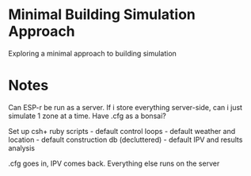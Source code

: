 # Minimal Building Simulation Approach

Exploring a minimal approach to building simulation

# Notes

Can ESP-r be run as a server.
If i store everything server-side, can i just simulate 1 zone at a time. Have .cfg as a bonsai?

Set up csh+ ruby scripts
	- default control loops 
	- default weather and location
	- default construction db (decluttered)
	- default IPV and results analysis

.cfg goes in, IPV comes back. Everything else runs on the server
